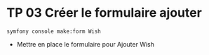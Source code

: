# TP 03 Créer le formulaire ajouter
```
symfony console make:form Wish
```

- Mettre en place le formulaire pour Ajouter Wish
